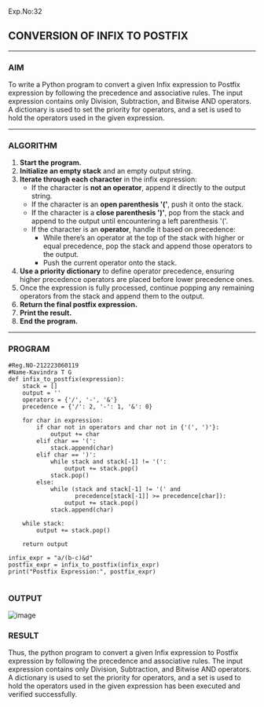  Exp.No:32  
## CONVERSION OF INFIX TO POSTFIX

---

### AIM  
To write a Python program to convert a given Infix expression to Postfix expression by following the precedence and associative rules. The input expression contains only Division, Subtraction, and Bitwise AND operators. A dictionary is used to set the priority for operators, and a set is used to hold the operators used in the given expression.

---

### ALGORITHM

1. **Start the program.**
2. **Initialize an empty stack** and an empty output string.
3. **Iterate through each character** in the infix expression:
   - If the character is **not an operator**, append it directly to the output string.
   - If the character is an **open parenthesis '('**, push it onto the stack.
   - If the character is a **close parenthesis ')'**, pop from the stack and append to the output until encountering a left parenthesis '('.
   - If the character is an **operator**, handle it based on precedence:
     - While there’s an operator at the top of the stack with higher or equal precedence, pop the stack and append those operators to the output.
     - Push the current operator onto the stack.
4. **Use a priority dictionary** to define operator precedence, ensuring higher precedence operators are placed before lower precedence ones.
5. Once the expression is fully processed, continue popping any remaining operators from the stack and append them to the output.
6. **Return the final postfix expression.**
7. **Print the result.**
8. **End the program.**

---

### PROGRAM

```
#Reg.NO-212223060119
#Name-Kavindra T G
def infix_to_postfix(expression):
    stack = []
    output = ''
    operators = {'/', '-', '&'}
    precedence = {'/': 2, '-': 1, '&': 0}

    for char in expression:
        if char not in operators and char not in {'(', ')'}:
            output += char
        elif char == '(':
            stack.append(char)
        elif char == ')':
            while stack and stack[-1] != '(':
                output += stack.pop()
            stack.pop()
        else:
            while (stack and stack[-1] != '(' and
                   precedence[stack[-1]] >= precedence[char]):
                output += stack.pop()
            stack.append(char)

    while stack:
        output += stack.pop()

    return output

infix_expr = "a/(b-c)&d"
postfix_expr = infix_to_postfix(infix_expr)
print("Postfix Expression:", postfix_expr)


```

### OUTPUT
![image](https://github.com/user-attachments/assets/aff2c608-2c04-479f-8b27-7ccbe53ec032)


### RESULT
Thus, the python program to convert a given Infix expression to Postfix expression by following the precedence and associative rules. The input expression contains only Division, Subtraction, and Bitwise AND operators. A dictionary is used to set the priority for operators, and a set is used to hold the operators used in the given expression has been executed and verified successfully.
